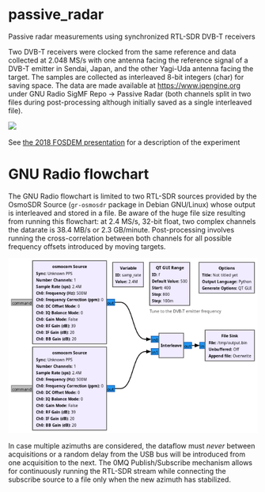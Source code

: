 # passive_radar
Passive radar measurements using synchronized RTL-SDR DVB-T receivers

Two DVB-T receivers were clocked from the same reference and data collected at
2.048 MS/s with one antenna facing the reference signal of a DVB-T emitter in Sendai, Japan,
and the other Yagi-Uda antenna facing the target. The samples are collected as interleaved
8-bit integers (char) for saving space. The data are made available at 
https://www.iqengine.org under GNU Radio SigMF Repo -> Passive Radar (both channels split in
two files during post-processing although initially saved as a single interleaved file).

<img src="DSC07752small.jpg">

See [the 2018 FOSDEM presentation](https://archive.fosdem.org/2018/schedule/event/passiveradar/) 
for a description of the experiment

# GNU Radio flowchart

The GNU Radio flowchart is limited to two RTL-SDR sources provided by the OsmoSDR Source 
(``gr-osmosdr`` package in Debian GNU/Linux) whose output is interleaved and stored in a
file. Be aware of the huge file size resulting from running this flowchart: at 2.4 MS/s, 32-bit
float, two complex channels the datarate is 38.4 MB/s or 2.3 GB/minute. Post-processing involves
running the cross-correlation between both channels for all possible frequency offsets introduced
by moving targets.

<img src="dual_rtl_sdr.png">

In case multiple azimuths are considered, the dataflow must *never* between acquisitions or
a random delay from the USB bus will be introduced from one acquisition to the next. The 0MQ
Publish/Subscribe mechanism allows for continuously running the RTL-SDR stream while connecting
the subscribe source to a file only when the new azimuth has stabilized.
